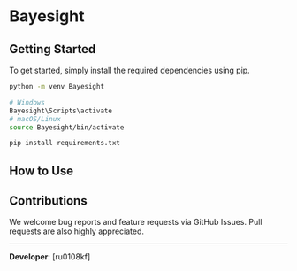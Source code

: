 # Bayesight

## Getting Started

To get started, simply install the required dependencies using pip.

```bash
python -m venv Bayesight

# Windows
Bayesight\Scripts\activate
# macOS/Linux
source Bayesight/bin/activate

pip install requirements.txt
```

## How to Use

## Contributions

We welcome bug reports and feature requests via GitHub Issues. Pull requests are also highly appreciated.

-----

**Developer**: [ru0108kf]
